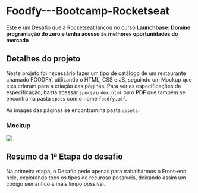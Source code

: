 # Foodfy---Bootcamp-Rocketseat

Este é um Desafio que a Rocketseat lançou no curso **Launchbase: Domine programação do zero e tenha acesso às melhores oportunidades do mercado**

## Detalhes do projeto
Neste projeto foi necessário fazer um tipo de catálogo de um restaurante chamado FOODFY, utilizando o HTML, CSS e JS, seguindo um Mockup que eles criaram para a criação das páginas. Para ver as especificações da especificação, basta acessar `specs/index.html` ou o **PDF** que também se encontra na pasta `specs` com o nome `foodfy.pdf`.

As images das páginas se encontram na pasta `assets`.

### Mockup
<img src="https://github.com/370isa/Foodfy---Bootcamp-Rocketseat/specs/mockup.png" />

## Resumo da 1ª Etapa do desafio
Na primeira etapa, o Desafio pede apenas para trabalharmos o Front-end nele, explorando toos os tipos de recuroso possíveis, deixando assim um código semantico e mais limpo possível.
